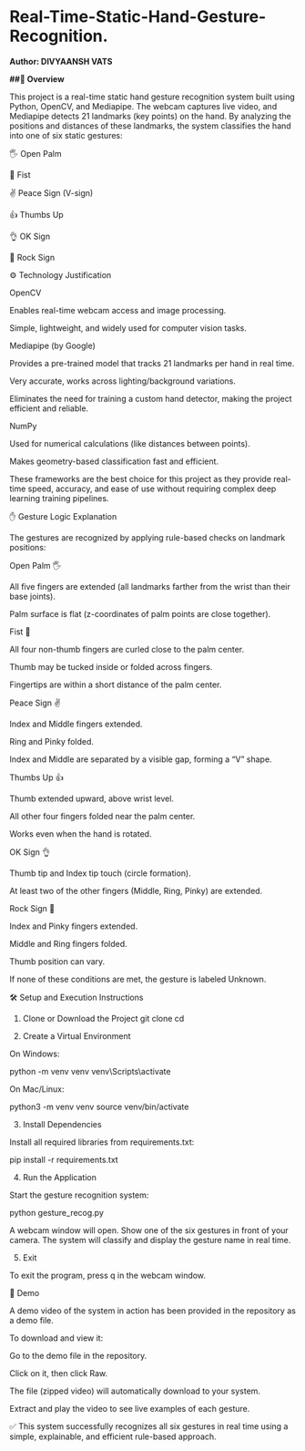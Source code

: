 # **Real-Time-Static-Hand-Gesture-Recognition**.
**Author: DIVYAANSH VATS**


**##📖 Overview**

This project is a real-time static hand gesture recognition system built using Python, OpenCV, and Mediapipe.
The webcam captures live video, and Mediapipe detects 21 landmarks (key points) on the hand.
By analyzing the positions and distances of these landmarks, the system classifies the hand into one of six static gestures:

🖐️ Open Palm

👊 Fist

✌️ Peace Sign (V-sign)

👍 Thumbs Up

👌 OK Sign

🤘 Rock Sign

⚙️ Technology Justification

OpenCV

Enables real-time webcam access and image processing.

Simple, lightweight, and widely used for computer vision tasks.

Mediapipe (by Google)

Provides a pre-trained model that tracks 21 landmarks per hand in real time.

Very accurate, works across lighting/background variations.

Eliminates the need for training a custom hand detector, making the project efficient and reliable.

NumPy

Used for numerical calculations (like distances between points).

Makes geometry-based classification fast and efficient.

These frameworks are the best choice for this project as they provide real-time speed, accuracy, and ease of use without requiring complex deep learning training pipelines.

✋ Gesture Logic Explanation

The gestures are recognized by applying rule-based checks on landmark positions:

Open Palm 🖐️

All five fingers are extended (all landmarks farther from the wrist than their base joints).

Palm surface is flat (z-coordinates of palm points are close together).

Fist 👊

All four non-thumb fingers are curled close to the palm center.

Thumb may be tucked inside or folded across fingers.

Fingertips are within a short distance of the palm center.

Peace Sign ✌️

Index and Middle fingers extended.

Ring and Pinky folded.

Index and Middle are separated by a visible gap, forming a “V” shape.

Thumbs Up 👍

Thumb extended upward, above wrist level.

All other four fingers folded near the palm center.

Works even when the hand is rotated.

OK Sign 👌

Thumb tip and Index tip touch (circle formation).

At least two of the other fingers (Middle, Ring, Pinky) are extended.

Rock Sign 🤘

Index and Pinky fingers extended.

Middle and Ring fingers folded.

Thumb position can vary.

If none of these conditions are met, the gesture is labeled Unknown.

🛠️ Setup and Execution Instructions
1. Clone or Download the Project
git clone <your-repo-link>
cd <your-project-folder>

2. Create a Virtual Environment

On Windows:

python -m venv venv
venv\Scripts\activate


On Mac/Linux:

python3 -m venv venv
source venv/bin/activate

3. Install Dependencies

Install all required libraries from requirements.txt:

pip install -r requirements.txt

4. Run the Application

Start the gesture recognition system:

python gesture_recog.py


A webcam window will open. Show one of the six gestures in front of your camera.
The system will classify and display the gesture name in real time.

5. Exit

To exit the program, press q in the webcam window.

🎥 Demo

A demo video of the system in action has been provided in the repository as a demo file.

To download and view it:

Go to the demo file in the repository.

Click on it, then click Raw.

The file (zipped video) will automatically download to your system.

Extract and play the video to see live examples of each gesture.

✅ This system successfully recognizes all six gestures in real time using a simple, explainable, and efficient rule-based approach.
